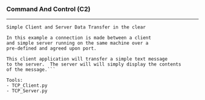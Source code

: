 ### Command And Control (C2)

---------------------------------------------------------
```
Simple Client and Server Data Transfer in the clear

In this example a connection is made between a client
and simple server running on the same machine over a 
pre-defined and agreed upon port.

This client application will transfer a simple text message
to the server.  The server will will simply display the contents  
of the message.```

Tools:
- TCP_Client.py
- TCP_Server.py
